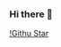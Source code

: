 ### Hi there 👋

<!--
**jjeejj/jjeejj** is a ✨ _special_ ✨ repository because its `README.md` (this file) appears on your GitHub profile.

Here are some ideas to get you started:

- 🔭 I’m currently working on ...
- 🌱 I’m currently learning ...
- 👯 I’m looking to collaborate on ...
- 🤔 I’m looking for help with ...
- 💬 Ask me about ...
- 📫 How to reach me: ...
- 😄 Pronouns: ...
- ⚡ Fun fact: ...
-->

[!Githu Star](https://github-readme-stats.vercel.app/api?username=jjeejj&show_icons=true&title_color=fff&icon_color=79ff97&text_color=9f9f9f&bg_color=151515)
